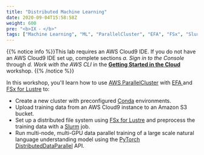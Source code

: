 ```yaml
---
title: "Distributed Machine Learning"
date: 2020-09-04T15:58:58Z
weight: 600
pre: "<b>IX ⁃ </b>"
tags: ["Machine Learning", "ML", "ParallelCluster", "EFA", "FSx", "Slurm"]
---
```


{{% notice info %}}This lab requires an AWS Cloud9 IDE. If you do not have an AWS Cloud9 IDE set up, complete sections *a. Sign in to the Console* through *d. Work with the AWS CLI* in the [**Getting Started in the Cloud**](/02-aws-getting-started.html) workshop.
{{% /notice %}}

In this workshop, you'll learn how to use [AWS ParallelCluster](https://aws.amazon.com/hpc/parallelcluster/) with [ EFA ](https://aws.amazon.com/hpc/efa/) and [FSx for Lustre](https://aws.amazon.com/fsx/lustre/) to:

 - Create a new cluster with preconfigured [Conda](https://docs.conda.io/projects/conda/en/latest/index.html) environments.
 - Upload training data from an AWS Cloud9 instance to an Amazon S3 bucket.
 - Set up a distributed file system using [FSx for Lustre](https://aws.amazon.com/fsx/lustre/) and preprocess the training data with a [Slurm](https://slurm.schedmd.com/documentation.html) job.
 - Run multi-node, multi-GPU data parallel training of a large scale natural language understanding model using the [PyTorch DistributedDataParallel](https://pytorch.org/tutorials/intermediate/ddp_tutorial.html) API.
